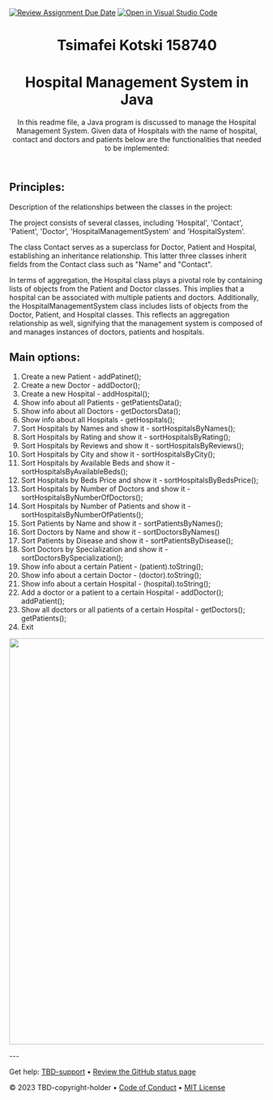[![Review Assignment Due Date](https://classroom.github.com/assets/deadline-readme-button-24ddc0f5d75046c5622901739e7c5dd533143b0c8e959d652212380cedb1ea36.svg)](https://classroom.github.com/a/b7QIWzDa)
[![Open in Visual Studio Code](https://classroom.github.com/assets/open-in-vscode-718a45dd9cf7e7f842a935f5ebbe5719a5e09af4491e668f4dbf3b35d5cca122.svg)](https://classroom.github.com/online_ide?assignment_repo_id=12483584&assignment_repo_type=AssignmentRepo)
<header>

<!--
  <<< Author notes: Course header >>>
  Read <https://skills.github.com/quickstart> for more information about how to build courses using this template.
  Include a 1280×640 image, course name in sentence case, and a concise description in emphasis.
  In your repository settings: enable template repository, add your 1280×640 social image, auto delete head branches.
  Next to "About", add description & tags; disable releases, packages, & environments.
  Add your open source license, GitHub uses the MIT license.
-->
# Tsimafei Kotski 158740
# Hospital Management System in Java

In this readme file, a Java program is discussed to manage the Hospital Management System. Given data of Hospitals with the name of hospital, contact and doctors and patients below are the functionalities that needed to be implemented:

</header>

<!--
  <<< Author notes: Step 1 >>>
  Choose 3-5 steps for your course.
  The first step is always the hardest, so pick something easy!
  Link to docs.github.com for further explanations.
  Encourage users to open new tabs for steps!
  TBD-step-1-notes.
-->

## Principles:
<!--
_Welcome to "TBD-course-name"! :wave:_

TBD-step-1-information

**What is _TBD-term-1_**: TBD-definition-1

### :keyboard: Activity: TBD-step-1-name
-->
Description of the relationships between the classes in the project:

The project consists of several classes, including 'Hospital', 'Contact', 'Patient', 'Doctor', 'HospitalManagementSystem' and 'HospitalSystem'.

The class Contact serves as a superclass for Doctor, Patient and Hospital, establishing an inheritance relationship.
This latter three classes inherit fields from the Contact class such as "Name" and "Contact".

In terms of aggregation, the Hospital class plays a pivotal role by containing lists of objects from the Patient and Doctor classes. 
This implies that a hospital can be associated with multiple patients and doctors.
Additionally, the HospitalManagementSystem class includes lists of objects from the Doctor, Patient, and Hospital classes.
This reflects an aggregation relationship as well, signifying that the management system is composed of and manages instances of doctors, patients and hospitals.

## Main options:
1. Create a new Patient - addPatinet();
2. Create a new Doctor - addDoctor();
3. Create a new Hospital - addHospital();
4. Show info about all Patients - getPatientsData();
5. Show info about all Doctors - getDoctorsData();
6. Show info about all Hospitals - getHospitals();
7. Sort Hospitals by Names and show it - sortHospitalsByNames();
8. Sort Hospitals by Rating and show it - sortHospitalsByRating();
9. Sort Hospitals by Reviews and show it - sortHospitalsByReviews();
10. Sort Hospitals by City and show it - sortHospitalsByCity();
11. Sort Hospitals by Available Beds and show it - sortHospitalsByAvailableBeds();
12. Sort Hospitals by Beds Price and show it - sortHospitalsByBedsPrice();
13. Sort Hospitals by Number of Doctors and show it - sortHospitalsByNumberOfDoctors();
14. Sort Hospitals by Number of Patients and show it - sortHospitalsByNumberOfPatients();
15. Sort Patients by Name and show it - sortPatientsByNames();
16. Sort Doctors by Name and show it - sortDoctorsByNames() 
17. Sort Patients by Disease and show it - sortPatientsByDisease(); 
18. Sort Doctors by Specialization and show it - sortDoctorsBySpecialization(); 
19. Show info about a certain Patient - (patient).toString();
20. Show info about a certain Doctor - (doctor).toString();
21. Show info about a certain Hospital - (hospital).toString();
22. Add a doctor or a patient to a certain Hospital - addDoctor(); addPatient();
23. Show all doctors or all patients of a certain Hospital - getDoctors(); getPatients();
24. Exit



<footer>

<!--
  <<< Author notes: Footer >>>
  Add a link to get support, GitHub status page, code of conduct, license link.
-->
<p align="center"><img align="center" src="https://github.com/dataproctech/long-term-project-c-sa111nt/blob/main/HospitalSystem.png?raw=true" height="800" width="600" /></p>
---

Get help: [TBD-support](TBD-support-link) &bull; [Review the GitHub status page](https://www.githubstatus.com/)

&copy; 2023 TBD-copyright-holder &bull; [Code of Conduct](https://www.contributor-covenant.org/version/2/1/code_of_conduct/code_of_conduct.md) &bull; [MIT License](https://gh.io/mit)

</footer>

